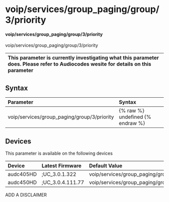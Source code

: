 ﻿---
description: voip/services/group_paging/group/3/priority
search: false
---

# voip/services/group_paging/group/3/priority

#### voip/services/group_paging/group/3/priority

voip/services/group_paging/group/3/priority


| This parameter is currently investigating what this parameter does. Please refer to Audiocodes wesite for details on this parameter | 
| :--- |

## Syntax
| Parameter | Syntax |
| :--- | :--- |
|voip/services/group_paging/group/3/priority | {% raw %} undefined {% endraw %}|

## Devices
This parameter is available on the following devices

| Device | Latest Firmware | Default Value |
|:---|:---|:---|
| audc405HD | ;UC_3.0.1.322 | voip/services/group_paging/group/3/priority=NORMAL 
| audc450HD | ;UC_3.0.4.111.77 | voip/services/group_paging/group/3/priority=NORMAL 

ADD A DISCLAIMER
